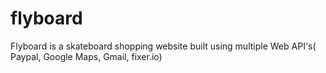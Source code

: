 # flyboard
Flyboard is a skateboard shopping website built using multiple Web API's( Paypal, Google Maps, Gmail, fixer.io)
